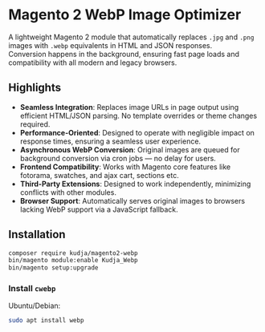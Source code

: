 # Magento 2 WebP Image Optimizer

A lightweight Magento 2 module that automatically replaces `.jpg` and `.png` images with `.webp` equivalents in HTML and JSON responses.  
Conversion happens in the background, ensuring fast page loads and compatibility with all modern and legacy browsers.

## Highlights

- **Seamless Integration**: Replaces image URLs in page output using efficient HTML/JSON parsing. No template overrides or theme changes required.
- **Performance-Oriented**: Designed to operate with negligible impact on response times, ensuring a seamless user experience.
- **Asynchronous WebP Conversion**: Original images are queued for background conversion via cron jobs — no delay for users.
- **Frontend Compatibility**: Works with Magento core features like fotorama, swatches, and ajax cart, sections etc.
- **Third-Party Extensions**: Designed to work independently, minimizing conflicts with other modules.
- **Browser Support**: Automatically serves original images to browsers lacking WebP support via a JavaScript fallback.

## Installation

```bash
composer require kudja/magento2-webp
bin/magento module:enable Kudja_Webp
bin/magento setup:upgrade
```

### Install `cwebp` 

Ubuntu/Debian:
```bash
sudo apt install webp
```


